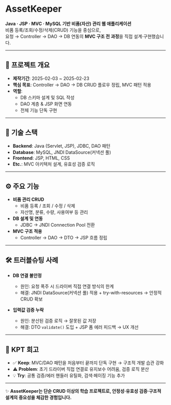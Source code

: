 # AssetKeeper

**Java · JSP · MVC · MySQL 기반 비품(자산) 관리 웹 애플리케이션**  
비품 등록/조회/수정/삭제(CRUD) 기능을 중심으로,  
요청 → Controller → DAO → DB 연동의 **MVC 구조 전 과정**을 직접 설계·구현했습니다.  

---

## 📌 프로젝트 개요
- **제작기간**: 2025-02-03 ~ 2025-02-23  
- **핵심 목표**: Controller → DAO → DB CRUD 플로우 정립, MVC 패턴 적용  
- **역할**:  
  - DB 스키마 설계 및 SQL 작성  
  - DAO 계층 & JSP 화면 연동  
  - 전체 기능 단독 구현  

---

## 🔑 기술 스택
- **Backend**: Java (Servlet, JSP), JDBC, DAO 패턴  
- **Database**: MySQL, JNDI DataSource(커넥션 풀)  
- **Frontend**: JSP, HTML, CSS  
- **Etc.**: MVC 아키텍처 설계, 유효성 검증 로직  

---

## ⚙️ 주요 기능
- **비품 관리 CRUD**  
  - 비품 등록 / 조회 / 수정 / 삭제  
  - 자산명, 분류, 수량, 사용여부 등 관리  
- **DB 설계 및 연동**  
  - JDBC → JNDI Connection Pool 전환  
- **MVC 구조 적용**  
  - Controller → DAO → DTO → JSP 흐름 정립  

---

## 🛠️ 트러블슈팅 사례
- **DB 연결 불안정**  
  - 원인: 요청 폭주 시 드라이버 직접 연결 방식의 한계  
  - 해결: JNDI DataSource(커넥션 풀) 적용 + try-with-resources → 안정적 CRUD 확보  

- **입력값 검증 누락**  
  - 원인: 분산된 검증 로직 → 잘못된 값 저장  
  - 해결: DTO `validate()` 도입 + JSP 폼 에러 피드백 → UX 개선  

---

## 📝 KPT 회고
- ✅ **Keep**: MVC/DAO 패턴을 처음부터 끝까지 단독 구현 → 구조적 개발 습관 강화  
- ⚠️ **Problem**: 초기 드라이버 직접 연결로 유지보수 어려움, 검증 로직 분산  
- 💡 **Try**: 공통 검증/에러 핸들러 유틸화, 검색·페이징 기능 추가  

---

✨ **AssetKeeper는 단순 CRUD 이상의 학습 프로젝트로, 안정성·유효성 검증·구조적 설계의 중요성을 체감한 경험입니다.**
